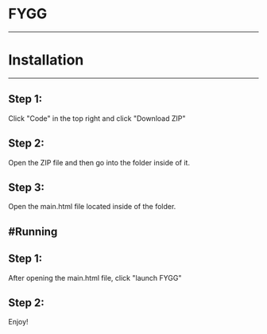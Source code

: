 # FYGG
---------------
# Installation
---------------
## Step 1:
Click "Code" in the top right and click "Download ZIP"

## Step 2:
Open the ZIP file and then go into the folder inside of it.

## Step 3:
Open the main.html file located inside of the folder.

#Running
---------------
## Step 1:
After opening the main.html file, click "launch FYGG"

## Step 2:
Enjoy!
